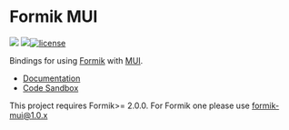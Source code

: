 # Formik MUI

![](https://github.com/stackworx/formik-mui/workflows/Build%20formik-mui/badge.svg)
![](https://github.com/stackworx/formik-mui/workflows/Build%20formik-mui-x/badge.svg)[![license](https://badgen.now.sh/badge/license/MIT)](./LICENSE)

Bindings for using [Formik](https://github.com/jaredpalmer/formik) with [MUI](https://mui.com/).

- [Documentation](https://stackworx.github.io/formik-mui)
- [Code Sandbox](https://codesandbox.io/s/915qlr56rp)

This project requires Formik>= 2.0.0. For Formik one please use formik-mui@1.0.x
